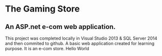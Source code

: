 # The Gaming Store

## An ASP.net e-com web application.


This project was completed locally in Visual Studio 2013 & SQL Server 2014 and then commited to github.
A basic web application created for learning purpose.
It is an e-com store.
Hello World
